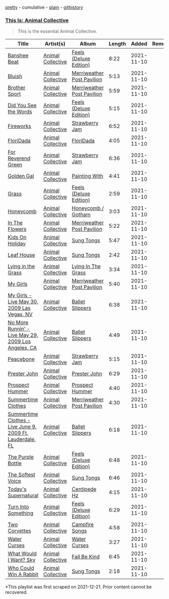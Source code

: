 [pretty](/playlists/pretty/37i9dQZF1DX76V4s7Zffmt.md) - cumulative - [plain](/playlists/plain/37i9dQZF1DX76V4s7Zffmt) - [githistory](https://github.githistory.xyz/mackorone/spotify-playlist-archive/blob/main/playlists/plain/37i9dQZF1DX76V4s7Zffmt)

### [This Is: Animal Collective](https://open.spotify.com/playlist/37i9dQZF1DX76V4s7Zffmt)

> This is the essential Animal Collective.

| Title | Artist(s) | Album | Length | Added | Removed |
|---|---|---|---|---|---|
| [Banshee Beat](https://open.spotify.com/track/3IQoG7Q9rBxysS8Vc8yhZz) | [Animal Collective](https://open.spotify.com/artist/4kwxTgCKMipBKhSnEstNKj) | [Feels \(Deluxe Edition\)](https://open.spotify.com/album/1gTrTy1I51VvlIM1WV66tJ) | 8:22 | 2021-11-10 |  |
| [Bluish](https://open.spotify.com/track/16BC19z3cSYJzIccJaNMh2) | [Animal Collective](https://open.spotify.com/artist/4kwxTgCKMipBKhSnEstNKj) | [Merriweather Post Pavilion](https://open.spotify.com/album/02vTLsOXcSItxqbLMCsaRo) | 5:13 | 2021-11-10 |  |
| [Brother Sport](https://open.spotify.com/track/1HB3s28T5bev3Uh7Q8Tyz0) | [Animal Collective](https://open.spotify.com/artist/4kwxTgCKMipBKhSnEstNKj) | [Merriweather Post Pavilion](https://open.spotify.com/album/02vTLsOXcSItxqbLMCsaRo) | 5:59 | 2021-11-10 |  |
| [Did You See the Words](https://open.spotify.com/track/6rDtkdIx91mTDZ7ticAMtQ) | [Animal Collective](https://open.spotify.com/artist/4kwxTgCKMipBKhSnEstNKj) | [Feels \(Deluxe Edition\)](https://open.spotify.com/album/1gTrTy1I51VvlIM1WV66tJ) | 5:15 | 2021-11-10 |  |
| [Fireworks](https://open.spotify.com/track/2H4TcEGiPi1nbY7yY6dRLV) | [Animal Collective](https://open.spotify.com/artist/4kwxTgCKMipBKhSnEstNKj) | [Strawberry Jam](https://open.spotify.com/album/6ZbMOLJwdzaWQMTHr10ilO) | 6:52 | 2021-11-10 |  |
| [FloriDada](https://open.spotify.com/track/03nlNrkMdFewT8lgYOW1LS) | [Animal Collective](https://open.spotify.com/artist/4kwxTgCKMipBKhSnEstNKj) | [FloriDada](https://open.spotify.com/album/0eV7zHYmBfW2VIZzcZJejg) | 4:05 | 2021-11-10 |  |
| [For Reverend Green](https://open.spotify.com/track/5qptXywf9UYsuBJ8PtTEjQ) | [Animal Collective](https://open.spotify.com/artist/4kwxTgCKMipBKhSnEstNKj) | [Strawberry Jam](https://open.spotify.com/album/6ZbMOLJwdzaWQMTHr10ilO) | 6:36 | 2021-11-10 |  |
| [Golden Gal](https://open.spotify.com/track/1LkQj60h7ZaRuy0BCeUe6a) | [Animal Collective](https://open.spotify.com/artist/4kwxTgCKMipBKhSnEstNKj) | [Painting With](https://open.spotify.com/album/04EajKw866bzJn3EW8HOdQ) | 4:41 | 2021-11-10 |  |
| [Grass](https://open.spotify.com/track/3hXlxVGPNu0GZPmobg5aCH) | [Animal Collective](https://open.spotify.com/artist/4kwxTgCKMipBKhSnEstNKj) | [Feels \(Deluxe Edition\)](https://open.spotify.com/album/1gTrTy1I51VvlIM1WV66tJ) | 2:59 | 2021-11-10 |  |
| [Honeycomb](https://open.spotify.com/track/2gvz2pUIRFZDeORQPuwrYu) | [Animal Collective](https://open.spotify.com/artist/4kwxTgCKMipBKhSnEstNKj) | [Honeycomb / Gotham](https://open.spotify.com/album/2Uw36CvG7xxfhG137LsrIa) | 3:03 | 2021-11-10 |  |
| [In The Flowers](https://open.spotify.com/track/5xma8LVnmDCm0XwnB0ynkj) | [Animal Collective](https://open.spotify.com/artist/4kwxTgCKMipBKhSnEstNKj) | [Merriweather Post Pavilion](https://open.spotify.com/album/02vTLsOXcSItxqbLMCsaRo) | 5:22 | 2021-11-10 |  |
| [Kids On Holiday](https://open.spotify.com/track/6muJQNsKZWOSL19LOIrFVR) | [Animal Collective](https://open.spotify.com/artist/4kwxTgCKMipBKhSnEstNKj) | [Sung Tongs](https://open.spotify.com/album/0FrfwJb3jl8KIQxNVuDPD4) | 5:47 | 2021-11-10 |  |
| [Leaf House](https://open.spotify.com/track/4kOZno4WP8u5ju8oXypNIs) | [Animal Collective](https://open.spotify.com/artist/4kwxTgCKMipBKhSnEstNKj) | [Sung Tongs](https://open.spotify.com/album/0FrfwJb3jl8KIQxNVuDPD4) | 2:42 | 2021-11-10 |  |
| [Lying in the Grass](https://open.spotify.com/track/6tLuT5NzzbwEJU1JagfXkv) | [Animal Collective](https://open.spotify.com/artist/4kwxTgCKMipBKhSnEstNKj) | [Lying In The Grass](https://open.spotify.com/album/6z6uVN3JLtSIavhYxeH1id) | 3:34 | 2021-11-10 |  |
| [My Girls](https://open.spotify.com/track/1kn0qoZsAYz2IEOSmWGrvX) | [Animal Collective](https://open.spotify.com/artist/4kwxTgCKMipBKhSnEstNKj) | [Merriweather Post Pavilion](https://open.spotify.com/album/02vTLsOXcSItxqbLMCsaRo) | 5:40 | 2021-11-10 |  |
| [My Girls \- Live May 30, 2009 Las Vegas, NV](https://open.spotify.com/track/327f6jFcnSMXYVjtdVT3kX) | [Animal Collective](https://open.spotify.com/artist/4kwxTgCKMipBKhSnEstNKj) | [Ballet Slippers](https://open.spotify.com/album/1gh1FCHJEfuOBT1QnFPsri) | 6:38 | 2021-11-10 |  |
| [No More Runnin’ \- Live May 29, 2009 Los Angeles, CA](https://open.spotify.com/track/2uR66jmoVnKdrFsoxFlbnw) | [Animal Collective](https://open.spotify.com/artist/4kwxTgCKMipBKhSnEstNKj) | [Ballet Slippers](https://open.spotify.com/album/1gh1FCHJEfuOBT1QnFPsri) | 4:49 | 2021-11-10 |  |
| [Peacebone](https://open.spotify.com/track/7lroJrVXsvkWQqlcxTmJMB) | [Animal Collective](https://open.spotify.com/artist/4kwxTgCKMipBKhSnEstNKj) | [Strawberry Jam](https://open.spotify.com/album/6ZbMOLJwdzaWQMTHr10ilO) | 5:15 | 2021-11-10 |  |
| [Prester John](https://open.spotify.com/track/5I1uNW4VfFTY0zrwzF0igS) | [Animal Collective](https://open.spotify.com/artist/4kwxTgCKMipBKhSnEstNKj) | [Prester John](https://open.spotify.com/album/7rf7oJpUPkn7XGEPvt3fKg) | 6:29 | 2021-11-10 |  |
| [Prospect Hummer](https://open.spotify.com/track/3wMeY0zgtt2KGsoHm4GHM3) | [Animal Collective](https://open.spotify.com/artist/4kwxTgCKMipBKhSnEstNKj) | [Prospect Hummer](https://open.spotify.com/album/7CSakKr2HPiYN8bPPWHwRN) | 4:40 | 2021-11-10 |  |
| [Summertime Clothes](https://open.spotify.com/track/6RphjcLJnv7ah1MV1rmvMb) | [Animal Collective](https://open.spotify.com/artist/4kwxTgCKMipBKhSnEstNKj) | [Merriweather Post Pavilion](https://open.spotify.com/album/02vTLsOXcSItxqbLMCsaRo) | 4:30 | 2021-11-10 |  |
| [Summertime Clothes \- Live June 9, 2009 Ft\. Lauderdale, FL](https://open.spotify.com/track/1sYDh94x2PodOmuPaCCMzZ) | [Animal Collective](https://open.spotify.com/artist/4kwxTgCKMipBKhSnEstNKj) | [Ballet Slippers](https://open.spotify.com/album/1gh1FCHJEfuOBT1QnFPsri) | 6:18 | 2021-11-10 |  |
| [The Purple Bottle](https://open.spotify.com/track/7eBCnTwZlfH8PmdJCSgabA) | [Animal Collective](https://open.spotify.com/artist/4kwxTgCKMipBKhSnEstNKj) | [Feels \(Deluxe Edition\)](https://open.spotify.com/album/1gTrTy1I51VvlIM1WV66tJ) | 6:48 | 2021-11-10 |  |
| [The Softest Voice](https://open.spotify.com/track/2jdsSpnwnBM3GfjkmXWLno) | [Animal Collective](https://open.spotify.com/artist/4kwxTgCKMipBKhSnEstNKj) | [Sung Tongs](https://open.spotify.com/album/0FrfwJb3jl8KIQxNVuDPD4) | 6:46 | 2021-11-10 |  |
| [Today's Supernatural](https://open.spotify.com/track/442wI3Lf7WLlOLzGQCDloB) | [Animal Collective](https://open.spotify.com/artist/4kwxTgCKMipBKhSnEstNKj) | [Centipede Hz](https://open.spotify.com/album/4D3ffUyeAqsRTnpW0YL3HD) | 4:15 | 2021-11-10 |  |
| [Turn Into Something](https://open.spotify.com/track/5KJRRqKH67KdPt7b5iTu89) | [Animal Collective](https://open.spotify.com/artist/4kwxTgCKMipBKhSnEstNKj) | [Feels \(Deluxe Edition\)](https://open.spotify.com/album/1gTrTy1I51VvlIM1WV66tJ) | 6:29 | 2021-11-10 |  |
| [Two Corvettes](https://open.spotify.com/track/5nd7ChzzSoUO3VmXhjxVbi) | [Animal Collective](https://open.spotify.com/artist/4kwxTgCKMipBKhSnEstNKj) | [Campfire Songs](https://open.spotify.com/album/2dD8TRCBNGI9eBg4k3PLnY) | 4:58 | 2021-11-10 |  |
| [Water Curses](https://open.spotify.com/track/1bk4xA1qiCEgkl7aOy8epZ) | [Animal Collective](https://open.spotify.com/artist/4kwxTgCKMipBKhSnEstNKj) | [Water Curses](https://open.spotify.com/album/18Q1HuPcwpd0OGREi5xvVQ) | 3:27 | 2021-11-10 |  |
| [What Would I Want? Sky](https://open.spotify.com/track/3OzBfEIRte9W7pUnrN64aL) | [Animal Collective](https://open.spotify.com/artist/4kwxTgCKMipBKhSnEstNKj) | [Fall Be Kind](https://open.spotify.com/album/0l7D5yO4LCAyQ5Q9QljOU2) | 6:45 | 2021-11-10 |  |
| [Who Could Win A Rabbit](https://open.spotify.com/track/07C7VmWaDTgEpWXoRESZu8) | [Animal Collective](https://open.spotify.com/artist/4kwxTgCKMipBKhSnEstNKj) | [Sung Tongs](https://open.spotify.com/album/0FrfwJb3jl8KIQxNVuDPD4) | 2:18 | 2021-11-10 |  |

\*This playlist was first scraped on 2021-12-21. Prior content cannot be recovered.